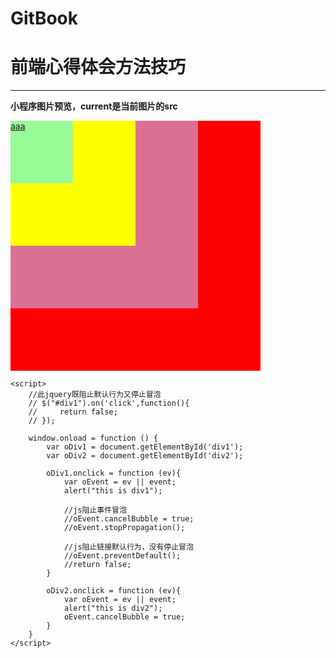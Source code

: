 # GitBook

# 前端心得体会方法技巧

---

**小程序图片预览，current是当前图片的src**

<!DOCTYPE html>
<html lang="en" onclick="alert('html')">
<head>
    <meta charset="UTF-8">
    <meta name="viewport" content="width=device-width, initial-scale=1.0">
    <meta http-equiv="X-UA-Compatible" content="ie=edge">
    <script src="http://cdn.static.runoob.com/libs/jquery/1.10.2/jquery.min.js"></script>
    <title>Document</title>
</head>
<body onclick="alert('body')">
    <!--html-->
    <div style="width:400px; height:400px; background:red" onclick="alert(this.style.background)">
            <div id="div2" style="width:300px; height:300px; background:palevioletred">
                    <div style="width:200px; height:200px; background:yellow" onclick="alert(this.style.background)">
                            <div id="div1" style="width:100px; height:100px; background:palegreen">
                                <a id="aaa" href="http://www.baidu.com">aaa</a> 
                            </div>
                    </div>
            </div>
    </div>

    <script>
        //此jquery既阻止默认行为又停止冒泡
        // $("#div1").on('click',function(){
        //     return false;
        // });

        window.onload = function () {
            var oDiv1 = document.getElementById('div1');
            var oDiv2 = document.getElementById('div2');

            oDiv1.onclick = function (ev){
                var oEvent = ev || event;
                alert("this is div1");
                
                //js阻止事件冒泡
                //oEvent.cancelBubble = true;
                //oEvent.stopPropagation();

                //js阻止链接默认行为，没有停止冒泡
                //oEvent.preventDefault(); 
                //return false;
            }

            oDiv2.onclick = function (ev){
                var oEvent = ev || event;
                alert("this is div2");
                oEvent.cancelBubble = true; 
            }
        }
    </script>
</body>
</html>
